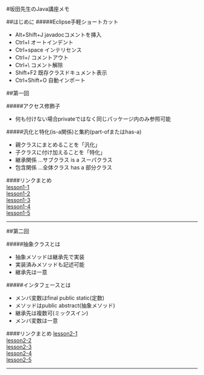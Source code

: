 #坂田先生のJava講座メモ

##はじめに
#####Eclipse手軽ショートカット
- Alt+Shift+J       javadocコメントを挿入
- Ctrl+I            オートインデント
- Ctrl+space        インテリセンス
- Ctrl+/            コメントアウト
- Ctrl+\            コメント解除
- Shift+F2          既存クラスドキュメント表示
- Ctrl+Shift+O      自動インポート

##第一回

#####アクセス修飾子
- 何も付けない場合privateではなく同じパッケージ内のみ参照可能　　

#####汎化と特化(is-a関係)と集約(part-ofまたはhas-a)
- 親クラスにまとめることを「汎化」  
- 子クラスに付け加えることを「特化」  
- 継承関係 …サブクラス is a スーパクラス  
- 包含関係 …全体クラス has a 部分クラス  


####リンクまとめ  
[lesson1-1](https://paiza.io/projects/yX3APB_IXbOc45C9mtJfig "lesson1-1")  
[lesson1-2](https://paiza.io/projects/-doLOrTkXdLCKKKBlNsGHw "lesson1-2")  
[lesson1-3](https://paiza.io/projects/DSgTcP9tuTx4bG7NV3ie8A "lesson1-3")  
[lesson1-4](https://paiza.io/projects/_PTfIhIdvpW6dPVZi_3HwQ "lesson1-4")  
[lesson1-5](https://paiza.io/projects/LxmNBgRXXvSGsDX12IAPeQ "lesson1-5")  

----------

##第二回 

#####抽象クラスとは
- 抽象メソッドは継承先で実装  
- 実装済みメソッドも記述可能  
- 継承先は一意  

#####インタフェースとは
- メンバ変数はfinal public static(定数)  
- メソッドはpublic abstract(抽象メソッド)  
- 継承先は複数可(ミックスイン)  
- メンバ変数は一意  

####リンクまとめ
[lesson2-1](https://paiza.io/projects/yBpzfJ4eP4Y1J4-_cm3bLg "lesson2-1")  
[lesson2-2](https://paiza.io/projects/gpmDbL-o_0OLKP67rnzOwA "lesson2-2")  
[lesson2-3](https://paiza.io/projects/rr8Zi9Rm0M89FfnkQp-Oiw "lesson2-3")  
[lesson2-4](https://paiza.io/projects/VVOKlP4WURg7QqvN6YAU0Q "lesson2-4")  
[lesson2-5](http://paiza.io/projects/6x-q8-ZRK7vojQP8tdnMdA "lesson2-5")  

----------
